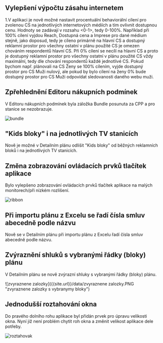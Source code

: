 ﻿---
categories: [fenix]
layout: fenix
---
## Vylepšení výpočtu zásahu internetem
1.V aplikaci je nově možné nastavit procentuální behaviorální cílení pro zvolenou CS na jednotlivých internetových médiích a tím ovlivnit dostupnou cenu. 
Hodnoty se zadávají v rozsahu <0-1>, tedy 0-100%. Například při 100% cílení vyjdou Reach, Dostupná cena a Imprese pro dané médium stejně, jako doposud, tedy je cíleno primárně na hlavní CS a dostupný reklamní prostor pro všechny ostatní v plánu použité CS je omezen chováním respondentů hlavní CS. 
Při 0% cílení se necílí na hlavní CS a proto je dostupný reklamní prostor pro všechny ostatní v plánu použité CS vždy maximální, tedy dle chování respondentů každé jednotlivé CS. 
Pokud bychom např. plánovali na CS Ženy se 100% cílením, vyjde dostupný prostor pro CS Muži nulový, ale pokud by bylo cílení na ženy 0% bude dostupný prostor pro CS Muži odpovídat sledovanosti daného webu muži.


## Zpřehlednění Editoru nákupních podmínek
V Editoru nákupních podmínek byla záložka Bundle posunuta za CPP a pro stanice se nezobrazuje.

![bundle]({{site.url}}/data/Bundle.png "Zalozka bundle presunuta")

## "Kids bloky" i na jednotlivých TV stanicích
Nově je možné v Detailním plánu odlišit "Kids bloky" od běžných reklamních bloků i na jednotlivých TV stanicích.


## Změna zobrazování ovládacích prvků tlačítek aplikace
Bylo vylepšeno zobrazování ovládacích prvků tlačítek aplikace na malých monitorech/při nízkém rozlišení.

![ribbon]({{site.url}}/data/ribbon.png "Zmenseni ikon")

## Při importu plánu z Excelu se řadí čísla smluv abecedně podle názvu
Nově se v Detailním plánu při importu plánu z Excelu řadí čísla smluv abecedně podle názvu.


## Zvýraznění shluků s vybranými řádky (bloky) plánu 
V Detailním plánu se nově zvýrazní shluky s vybranými řádky (bloky) plánu.

![zvyraznene zalozky]({{site.url}}/data/zvyraznene zalozky.PNG "zvyraznene zalozky s vybranymy bloky")

## Jednodušší roztahování okna
Do pravého dolního rohu aplikace byl přidán prvek pro úpravu velikosti okna. Nyní již není problém chytit roh okna a změnit velikost aplikace dele potřeby.

![roztahovak]({{site.url}}/data/roztahovak.png "Jednodussi roztahovani okna")
